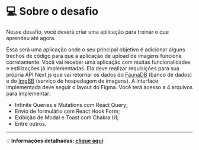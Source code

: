 # 💻 Sobre o desafio

Nesse desafio, você deverá criar uma aplicação para treinar o que aprendeu até agora.

Essa será uma aplicação onde o seu principal objetivo é adicionar alguns trechos de código para que a aplicação de upload de imagens funcione corretamente. Você vai receber uma aplicação com muitas funcionalidades e estilizações já implementadas. Ela deve realizar requisições para sua própria API Next.js que vai retornar os dados do [FaunaDB](https://fauna.com/) (banco de dados) e do [ImgBB](https://pt-br.imgbb.com/) (serviço de hospedagem de imagens). A interface implementada deve seguir o layout do Figma. Você terá acesso a 4 arquivos para implementar:

- Infinite Queries e Mutations com React Query;
- Envio de formulário com React Hook Form;
- Exibição de Modal e Toast com Chakra UI;
- Entre outros.

---

💡 **Informações detalhadas: [clique aqui](https://www.notion.so/Desafio-02-Upload-de-imagens-4cf1c3b1c1ad4a66961b6e48558cc3b8).**
